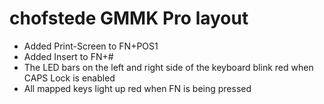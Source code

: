 # chofstede GMMK Pro layout

- Added Print-Screen to FN+POS1
- Added Insert to FN+#
- The LED bars on the left and right side of the keyboard blink red when CAPS Lock is enabled
- All mapped keys light up red when FN is being pressed


